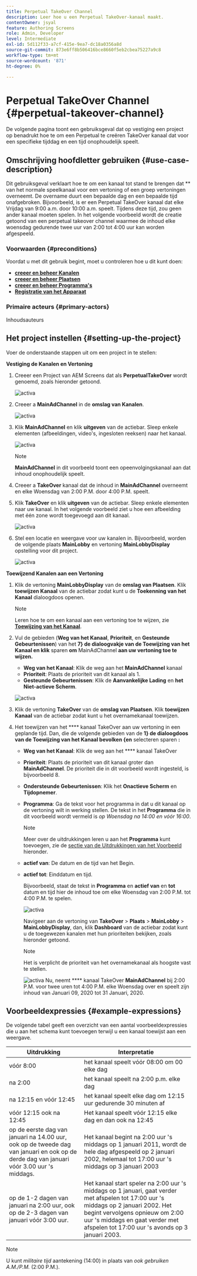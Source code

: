 ```yaml
---
title: Perpetual TakeOver Channel
description: Leer hoe u een Perpetual TakeOver-kanaal maakt.
contentOwner: jsyal
feature: Authoring Screens
role: Admin, Developer
level: Intermediate
exl-id: 5d112f33-a7cf-415e-9ea7-dc18a0356a8d
source-git-commit: 873e6ff8b506416bce8660f5eb2cbea75227a9c8
workflow-type: tm+mt
source-wordcount: '871'
ht-degree: 0%

---
```


# Perpetual TakeOver Channel {#perpetual-takeover-channel}

De volgende pagina toont een gebruiksgeval dat op vestiging een project op benadrukt hoe te om een Perpetual te creëren TakeOver kanaal dat voor een specifieke tijddag en een tijd onophoudelijk speelt.

## Omschrijving hoofdletter gebruiken {#use-case-description}

Dit gebruiksgeval verklaart hoe te om een kanaal tot stand te brengen dat ** van het normale speelkanaal voor een vertoning of een groep vertoningen overneemt. De overname duurt een bepaalde dag en een bepaalde tijd onafgebroken.
Bijvoorbeeld, is er een Perpetual TakeOver kanaal dat elke Vrijdag van 9:00 a.m. door 10:00 a.m. speelt. Tijdens deze tijd, zou geen ander kanaal moeten spelen. In het volgende voorbeeld wordt de creatie getoond van een perpetual takeover channel waarmee de inhoud elke woensdag gedurende twee uur van 2:00 tot 4:00 uur kan worden afgespeeld.

### Voorwaarden {#preconditions}

Voordat u met dit gebruik begint, moet u controleren hoe u dit kunt doen:

* **[creeer en beheer Kanalen](managing-channels.md)**
* **[creeer en beheer Plaatsen](managing-locations.md)**
* **[creeer en beheer Programma&#39;s](managing-schedules.md)**
* **[Registratie van het Apparaat](device-registration.md)**

### Primaire acteurs {#primary-actors}

Inhoudsauteurs

## Het project instellen {#setting-up-the-project}

Voer de onderstaande stappen uit om een project in te stellen:

**Vestiging de Kanalen en Vertoning**

1. Creeer een Project van AEM Screens dat als **PerpetualTakeOver** wordt genoemd, zoals hieronder getoond.

   ![ activa ](assets/p_usecase1.png)

1. Creeer a **MainAdChannel** in de **omslag van Kanalen**.

   ![ activa ](assets/p_usecase2.png)

1. Klik **MainAdChannel** en klik **uitgeven** van de actiebar. Sleep enkele elementen (afbeeldingen, video&#39;s, ingesloten reeksen) naar het kanaal.

   ![ activa ](assets/p_usecase3.png)


   >[!NOTE]
   >**MainAdChannel** in dit voorbeeld toont een opeenvolgingskanaal aan dat inhoud onophoudelijk speelt.

1. Creeer a **TakeOver** kanaal dat de inhoud in **MainAdChannel** overneemt en elke Woensdag van 2:00 P.M. door 4:00 P.M. speelt.

1. Klik **TakeOver** en klik **uitgeven** van de actiebar. Sleep enkele elementen naar uw kanaal. In het volgende voorbeeld ziet u hoe een afbeelding met één zone wordt toegevoegd aan dit kanaal.

   ![ activa ](assets/p_usecase4.png)

1. Stel een locatie en weergave voor uw kanalen in. Bijvoorbeeld, worden de volgende plaats **MainLobby** en vertoning **MainLobbyDisplay** opstelling voor dit project.

   ![ activa ](assets/p_usecase5.png)

**Toewijzend Kanalen aan een Vertoning**

1. Klik de vertoning **MainLobbyDisplay** van de **omslag van Plaatsen**. Klik **toewijzen Kanaal** van de actiebar zodat kunt u de **Toekenning van het Kanaal** dialoogdoos openen.

   >[!NOTE]
   >Leren hoe te om een kanaal aan een vertoning toe te wijzen, zie **[Toewijzing van het Kanaal](channel-assignment.md)**.

1. Vul de gebieden (**Weg van het Kanaal**, **Prioriteit**, en **Gesteunde Gebeurtenissen**) van het **7} de dialoogvakje van de Toewijzing van het Kanaal en klik** sparen **om** MainAdChannel **aan uw vertoning toe te wijzen.**

   * **Weg van het Kanaal**: Klik de weg aan het **MainAdChannel** kanaal
   * **Prioriteit**: Plaats de prioriteit van dit kanaal als 1.
   * **Gesteunde Gebeurtenissen**: Klik de **Aanvankelijke Lading** en **het Niet-actieve Scherm**.

   ![ activa ](assets/p_usecase6.png)

1. Klik de vertoning **TakeOver** van de **omslag van Plaatsen**. Klik **toewijzen Kanaal** van de actiebar zodat kunt u het overnamekanaal toewijzen.

1. Het toewijzen van het **** kanaal TakeOver aan uw vertoning in een geplande tijd. Dan, die de volgende gebieden van de **1} de dialoogdoos van de Toewijzing van het Kanaal bevolken {en** selecteren sparen **:**

   * **Weg van het Kanaal**: Klik de weg aan het **** kanaal TakeOver
   * **Prioriteit**: Plaats de prioriteit van dit kanaal groter dan **MainAdChannel**. De prioriteit die in dit voorbeeld wordt ingesteld, is bijvoorbeeld 8.
   * **Ondersteunde Gebeurtenissen**: Klik het **Onactieve Scherm** en **Tijdopnemer**.
   * **Programma**: Ga de tekst voor het programma in dat u dit kanaal op de vertoning wilt in werking stellen. De tekst in het **Programma** die in dit voorbeeld wordt vermeld is *op Woensdag na 14:00 en vóór 16:00*.

     >[!NOTE]
     >Meer over de uitdrukkingen leren u aan het **Programma** kunt toevoegen, zie de [ sectie van de Uitdrukkingen van het Voorbeeld ](#example-expressions) hieronder.
   * **actief van**: De datum en de tijd van het Begin.
   * **actief tot**: Einddatum en tijd.

     Bijvoorbeeld, staat de tekst in **Programma** en **actief van** en **tot** datum en tijd hier de inhoud toe om elke Woensdag van 2:00 P.M. tot 4:00 P.M. te spelen.


     ![ activa ](assets/p_usecase7.png)

     Navigeer aan de vertoning van **TakeOver** > **Plaats** > **MainLobby** > **MainLobbyDisplay**, dan, klik **Dashboard** van de actiebar zodat kunt u de toegewezen kanalen met hun prioriteiten bekijken, zoals hieronder getoond.

     >[!NOTE]
     >Het is verplicht de prioriteit van het overnamekanaal als hoogste vast te stellen.

     ![ activa ](assets/p_usecase8.png)
Nu, neemt **** kanaal TakeOver **MainAdChannel** bij 2:00 P.M. voor twee uren tot 4:00 P.M. elke Woensdag over en speelt zijn inhoud van Januari 09, 2020 tot 31 Januari, 2020.

## Voorbeeldexpressies {#example-expressions}

De volgende tabel geeft een overzicht van een aantal voorbeeldexpressies die u aan het schema kunt toevoegen terwijl u een kanaal toewijst aan een weergave.

| **Uitdrukking** | **Interpretatie** |
|---|---|
| vóór 8:00 | het kanaal speelt vóór 08:00 om 00 elke dag |
| na 2:00 | het kanaal speelt na 2:00 p.m. elke dag |
| na 12:15 en vóór 12:45 | het kanaal speelt elke dag om 12:15 uur gedurende 30 minuten af |
| vóór 12:15 ook na 12:45 | Het kanaal speelt vóór 12:15 elke dag en dan ook na 12:45 |
| op de eerste dag van januari na 14.00 uur, ook op de tweede dag van januari en ook op de derde dag van januari vóór 3.00 uur &#39;s middags. | Het kanaal begint na 2:00 uur &#39;s middags op 1 januari 2011, wordt de hele dag afgespeeld op 2 januari 2002, helemaal tot 17:00 uur &#39;s middags op 3 januari 2003 |
| op de 1-2 dagen van januari na 2:00 uur, ook op de 2-3 dagen van januari vóór 3:00 uur. | Het kanaal start speler na 2:00 uur &#39;s middags op 1 januari, gaat verder met afspelen tot 17:00 uur &#39;s middags op 2 januari 2002. Het begint vervolgens opnieuw om 2:00 uur &#39;s middags en gaat verder met afspelen tot 17:00 uur &#39;s avonds op 3 januari 2003. |

>[!NOTE]
>
>U kunt _militaire tijd_ aantekening (14:00) in plaats van *ook gebruiken A.M./P.M.* (2:00 P.M.).
